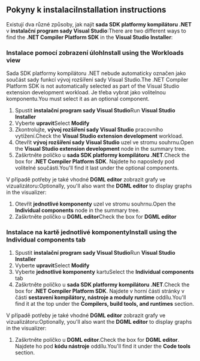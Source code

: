 ## <a name="installation-instructions"></a><span data-ttu-id="daee3-101">Pokyny k instalaci</span><span class="sxs-lookup"><span data-stu-id="daee3-101">Installation instructions</span></span> 

<span data-ttu-id="daee3-102">Existují dva různé způsoby, jak najít **sada SDK platformy kompilátoru .NET** v **instalační program sady Visual Studio**:</span><span class="sxs-lookup"><span data-stu-id="daee3-102">There are two different ways to find the **.NET Compiler Platform SDK** in the **Visual Studio Installer**:</span></span>

### <a name="install-using-the-workloads-view"></a><span data-ttu-id="daee3-103">Instalace pomocí zobrazení úloh</span><span class="sxs-lookup"><span data-stu-id="daee3-103">Install using the Workloads view</span></span>

<span data-ttu-id="daee3-104">Sada SDK platformy kompilátoru .NET nebude automaticky označen jako součást sady funkcí vývoj rozšíření sady Visual Studio.</span><span class="sxs-lookup"><span data-stu-id="daee3-104">The .NET Compiler Platform SDK is not automatically selected as part of the Visual Studio extension development workload.</span></span> <span data-ttu-id="daee3-105">Je třeba vybrat jako volitelnou komponentu.</span><span class="sxs-lookup"><span data-stu-id="daee3-105">You must select it as an optional component.</span></span>

1. <span data-ttu-id="daee3-106">Spustit **instalační program sady Visual Studio**</span><span class="sxs-lookup"><span data-stu-id="daee3-106">Run **Visual Studio Installer**</span></span> 
1. <span data-ttu-id="daee3-107">Vyberte **upravit**</span><span class="sxs-lookup"><span data-stu-id="daee3-107">Select **Modify**</span></span> 
1. <span data-ttu-id="daee3-108">Zkontrolujte, **vývoj rozšíření sady Visual Studio** pracovního vytížení.</span><span class="sxs-lookup"><span data-stu-id="daee3-108">Check the **Visual Studio extension development** workload.</span></span>
1. <span data-ttu-id="daee3-109">Otevřít **vývoj rozšíření sady Visual Studio** uzel ve stromu souhrnu.</span><span class="sxs-lookup"><span data-stu-id="daee3-109">Open the **Visual Studio extension development** node in the summary tree.</span></span>
1. <span data-ttu-id="daee3-110">Zaškrtněte políčko u **sada SDK platformy kompilátoru .NET**.</span><span class="sxs-lookup"><span data-stu-id="daee3-110">Check the box for **.NET Compiler Platform SDK**.</span></span> <span data-ttu-id="daee3-111">Najdete ho naposledy pod volitelné součásti.</span><span class="sxs-lookup"><span data-stu-id="daee3-111">You'll find it last under the optional components.</span></span>

<span data-ttu-id="daee3-112">V případě potřeby je také vhodné **DGML editor** zobrazit grafy ve vizualizátoru:</span><span class="sxs-lookup"><span data-stu-id="daee3-112">Optionally, you'll also want the **DGML editor** to display graphs in the visualizer:</span></span>

1. <span data-ttu-id="daee3-113">Otevřít **jednotlivé komponenty** uzel ve stromu souhrnu.</span><span class="sxs-lookup"><span data-stu-id="daee3-113">Open the **Individual components** node in the summary tree.</span></span>
1. <span data-ttu-id="daee3-114">Zaškrtněte políčko u **DGML editor**</span><span class="sxs-lookup"><span data-stu-id="daee3-114">Check the box for **DGML editor**</span></span>

### <a name="install-using-the-individual-components-tab"></a><span data-ttu-id="daee3-115">Instalace na kartě jednotlivé komponenty</span><span class="sxs-lookup"><span data-stu-id="daee3-115">Install using the Individual components tab</span></span>

1. <span data-ttu-id="daee3-116">Spustit **instalační program sady Visual Studio**</span><span class="sxs-lookup"><span data-stu-id="daee3-116">Run **Visual Studio Installer**</span></span> 
1. <span data-ttu-id="daee3-117">Vyberte **upravit**</span><span class="sxs-lookup"><span data-stu-id="daee3-117">Select **Modify**</span></span> 
1. <span data-ttu-id="daee3-118">Vyberte **jednotlivé komponenty** kartu</span><span class="sxs-lookup"><span data-stu-id="daee3-118">Select the **Individual components** tab</span></span> 
1. <span data-ttu-id="daee3-119">Zaškrtněte políčko u **sada SDK platformy kompilátoru .NET**.</span><span class="sxs-lookup"><span data-stu-id="daee3-119">Check the box for **.NET Compiler Platform SDK**.</span></span> <span data-ttu-id="daee3-120">Najdete v horní části stránky v části **sestavení kompilátory, nástroje a moduly runtime** oddílu.</span><span class="sxs-lookup"><span data-stu-id="daee3-120">You'll find it at the top under the **Compilers, build tools, and runtimes** section.</span></span>

<span data-ttu-id="daee3-121">V případě potřeby je také vhodné **DGML editor** zobrazit grafy ve vizualizátoru:</span><span class="sxs-lookup"><span data-stu-id="daee3-121">Optionally, you'll also want the **DGML editor** to display graphs in the visualizer:</span></span>

1. <span data-ttu-id="daee3-122">Zaškrtněte políčko u **DGML editor**.</span><span class="sxs-lookup"><span data-stu-id="daee3-122">Check the box for **DGML editor**.</span></span> <span data-ttu-id="daee3-123">Najdete ho pod **kódu nástroje** oddílu.</span><span class="sxs-lookup"><span data-stu-id="daee3-123">You'll find it under the **Code tools** section.</span></span>
